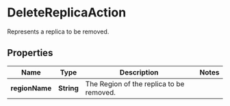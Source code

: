 

# DeleteReplicaAction

Represents a replica to be removed.

## Properties

| Name | Type | Description | Notes |
|------------ | ------------- | ------------- | -------------|
|**regionName** | **String** | The Region of the replica to be removed. |  |



